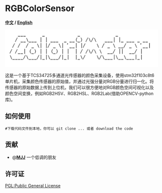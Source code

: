 # RGBColorSensor

**[中文](./README.md) / [English](./README_EN.md)**

<img src="./assets/image-20230604002839128.png" alt="image-20230604002839128" style="zoom:200%;" />

这是一个基于TCS34725多通道光传感器的颜色采集设备，使用stm32f103c8t6单片机，采集颜色传感器的原始值，并通过光强分量对RGB分量进行归一化。将传感器的原始数据上传到上位机，我们可以很方便地对RGB颜色空间可视化以及颜色空间变换，例如RGB2HSV、RGB2HSL、RGB2Lab(借助OPENCV-python库)。

## 如何使用

```Shell
#下载代码文件到本地，你可以 git clone ... 或者 download the code
```

## 贡献

- @**[MJJ](https://github.com/2481366805)** 一个低调的朋友

## 许可证

[PGL:Public General License](LICENSE)

